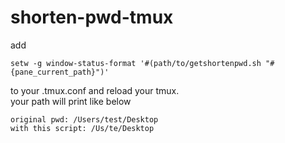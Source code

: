 # shorten-pwd-tmux

add
```
setw -g window-status-format '#(path/to/getshortenpwd.sh "#{pane_current_path}")'
```
to your .tmux.conf and reload your tmux.  
your path will print like below
```
original pwd: /Users/test/Desktop 
with this script: /Us/te/Desktop
```
